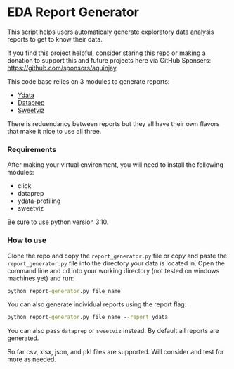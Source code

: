 # EDA Report Generator
This script helps users automaticaly generate exploratory data analysis reports to get to know their data.

If you find this project helpful, consider staring this repo or making a donation to support this and future projects here via GitHub Sponsers: https://github.com/sponsors/aquinjay. 

This code base relies on 3 modules to generate reports:
- [Ydata](https://ydata-profiling.ydata.ai/docs/master/index.html)
- [Dataprep](https://dataprep.ai)
- [Sweetviz](https://github.com/fbdesignpro/sweetviz)

There is reduendancy between reports but they all have their own flavors that make it nice to use all three.

### Requirements
After making your virtual environment, you will need to install the following modules:
- click
- dataprep
- ydata-profiling
- sweetviz

Be sure to use python version 3.10.

### How to use

Clone the repo and copy the `report_generator.py` file or copy and paste the `report_generator.py` file into the directory your data is located in.
Open the command line and cd into your working directory (not tested on windows machines yet) and run:
```cmd
python report-generator.py file_name
```

You can also generate individual reports using the report flag:
```cmd
python report-generator.py file_name --report ydata
```

You can also pass `dataprep` or `sweetviz` instead. By default all reports are generated.

So far csv, xlsx, json, and pkl files are supported. Will consider and test for more as needed.
